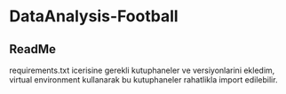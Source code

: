 # DataAnalysis-Football
 ## ReadMe 

requirements.txt icerisine gerekli kutuphaneler ve versiyonlarini ekledim, virtual environment kullanarak bu kutuphaneler rahatlikla import edilebilir.
